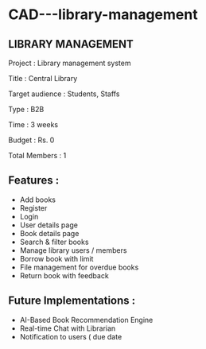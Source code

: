# CAD---library-management

LIBRARY MANAGEMENT
------------------

Project         :	Library management system

Title           :	Central Library

Target audience :	Students, Staffs

Type            :	B2B

Time            :	3 weeks

Budget          :	Rs. 0 

Total Members   :	1

Features :
----------

* Add books
* Register
* Login
* User details page
* Book details page
* Search & filter books
* Manage library users / members
* Borrow book with limit
* File management for overdue books
* Return book with feedback

Future Implementations :
------------------------

* AI-Based Book Recommendation Engine
* Real-time Chat with Librarian
* Notification to users ( due date 
  
